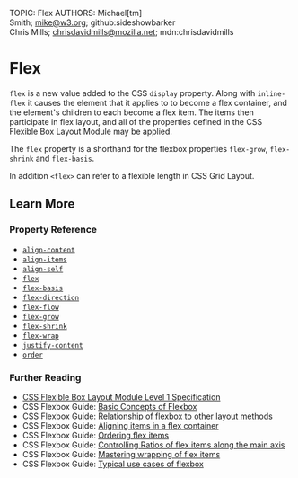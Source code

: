 TOPIC: Flex
AUTHORS: Michael[tm] Smith; mike@w3.org; github:sideshowbarker
         Chris Mills; chrisdavidmills@mozilla.net; mdn:chrisdavidmills

# Flex

`flex` is a new value added to the CSS `display` property. Along with `inline-flex` it causes
the element that it applies to to become a flex container, and the element's children to each become
a flex item. The items then participate in flex layout, and all of the properties defined in the
CSS Flexible Box Layout Module may be applied.

The `flex` property is a shorthand for the flexbox properties `flex-grow`, `flex-shrink` and `flex-basis`.

In addition `<flex>` can refer to a flexible length in CSS Grid Layout.

## Learn More

### Property Reference

- [`align-content`](https://wiki.developer.mozilla.org/en-US/docs/Web/CSS/align-content)
- [`align-items`](https://wiki.developer.mozilla.org/en-US/docs/Web/CSS/align-items)
- [`align-self`](https://wiki.developer.mozilla.org/en-US/docs/Web/CSS/align-self)
- [`flex`](https://wiki.developer.mozilla.org/en-US/docs/Web/CSS/flex)
- [`flex-basis`](https://wiki.developer.mozilla.org/en-US/docs/Web/CSS/flex-basis)
- [`flex-direction`](https://wiki.developer.mozilla.org/en-US/docs/Web/CSS/flex-direction)
- [`flex-flow`](https://wiki.developer.mozilla.org/en-US/docs/Web/CSS/flex-flow)
- [`flex-grow`](https://wiki.developer.mozilla.org/en-US/docs/Web/CSS/flex-grow)
- [`flex-shrink`](https://wiki.developer.mozilla.org/en-US/docs/Web/CSS/flex-shrink)
- [`flex-wrap`](https://wiki.developer.mozilla.org/en-US/docs/Web/CSS/flex-wrap)
- [`justify-content`](https://wiki.developer.mozilla.org/en-US/docs/Web/CSS/justify-content)
- [`order`](https://wiki.developer.mozilla.org/en-US/docs/Web/CSS/order)

### Further Reading

- [CSS Flexible Box Layout Module Level 1 Specification](https://www.w3.org/TR/css-flexbox-1/)
- CSS Flexbox Guide: [Basic Concepts of Flexbox](https://wiki.developer.mozilla.org/en-US/docs/Web/CSS/CSS_Flexible_Box_Layout/Basic_Concepts_of_Flexbox)
- CSS Flexbox Guide: [Relationship of flexbox to other layout methods](https://wiki.developer.mozilla.org/en-US/docs/Web/CSS/CSS_Flexible_Box_Layout/Relationship_of_Flexbox_to_Other_Layout_Methods)
- CSS Flexbox Guide: [Aligning items in a flex container](https://wiki.developer.mozilla.org/en-US/docs/Web/CSS/CSS_Flexible_Box_Layout/Aligning_Items_in_a_Flex_Container)
- CSS Flexbox Guide: [Ordering flex items](https://wiki.developer.mozilla.org/en-US/docs/Web/CSS/CSS_Flexible_Box_Layout/Ordering_Flex_Items)
- CSS Flexbox Guide: [Controlling Ratios of flex items along the main axis](https://wiki.developer.mozilla.org/en-US/docs/Web/CSS/CSS_Flexible_Box_Layout/Controlling_Ratios_of_Flex_Items_Along_the_Main_Ax)
- CSS Flexbox Guide: [Mastering wrapping of flex items](https://wiki.developer.mozilla.org/en-US/docs/Web/CSS/CSS_Flexible_Box_Layout/Mastering_Wrapping_of_Flex_Items)
- CSS Flexbox Guide: [Typical use cases of flexbox](https://wiki.developer.mozilla.org/en-US/docs/Web/CSS/CSS_Flexible_Box_Layout/Typical_Use_Cases_of_Flexbox)
